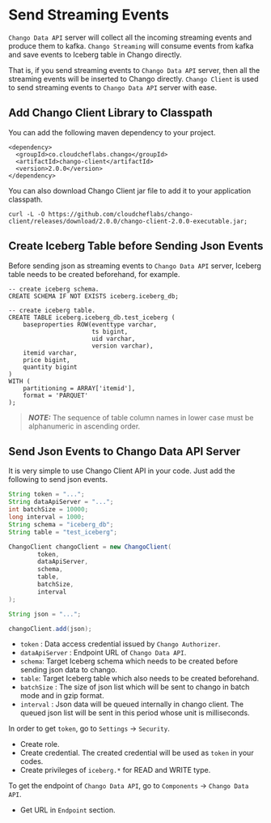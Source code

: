 # Send Streaming Events

`Chango Data API` server will collect all the incoming streaming events and produce them to kafka. 
`Chango Streaming` will consume events from kafka and save events to Iceberg table in Chango directly. 

That is, if you send streaming events to `Chango Data API` server, then all the streaming events will be inserted to Chango directly.
`Chango Client` is used to send streaming events to `Chango Data API` server with ease.

## Add Chango Client Library to Classpath

You can add the following maven dependency to your project.

```agsl
<dependency>
  <groupId>co.cloudcheflabs.chango</groupId>
  <artifactId>chango-client</artifactId>
  <version>2.0.0</version>
</dependency>
```

You can also download Chango Client jar file to add it to your application classpath.

```agsl
curl -L -O https://github.com/cloudcheflabs/chango-client/releases/download/2.0.0/chango-client-2.0.0-executable.jar;
```

## Create Iceberg Table before Sending Json Events

Before sending json as streaming events to `Chango Data API` server, Iceberg table needs to be created beforehand, for example.

```
-- create iceberg schema.
CREATE SCHEMA IF NOT EXISTS iceberg.iceberg_db;

-- create iceberg table.
CREATE TABLE iceberg.iceberg_db.test_iceberg (
    baseproperties ROW(eventtype varchar, 
                       ts bigint, 
                       uid varchar, 
                       version varchar), 
    itemid varchar, 
    price bigint, 
    quantity bigint 
)
WITH (
    partitioning = ARRAY['itemid'],
    format = 'PARQUET'
);
```

> **_NOTE:_** The sequence  of table column names in lower case must be alphanumeric in ascending order.


## Send Json Events to Chango Data API Server

It is very simple to use Chango Client API in your code. Just add the following to send json events.

```java
String token = "...";
String dataApiServer = "...";
int batchSize = 10000; 
long interval = 1000;
String schema = "iceberg_db";
String table = "test_iceberg";

ChangoClient changoClient = new ChangoClient(
        token,
        dataApiServer,
        schema,
        table,
        batchSize,
        interval
);

String json = "...";

changoClient.add(json);
```

- `token` : Data access credential issued by `Chango Authorizer`.
- `dataApiServer` : Endpoint URL of `Chango Data API`.
- `schema`: Target Iceberg schema which needs to be created before sending json data to chango.
- `table`: Target Iceberg table which also needs to be created beforehand.
- `batchSize` : The size of json list which will be sent to chango in batch mode and in gzip format.
- `interval` : Json data will be queued internally in chango client. The queued json list will be sent in this period whose unit is milliseconds.

In order to get `token`, go to `Settings` -> `Security`. 

- Create role.
- Create credential. The created credential will be used as `token` in your codes.
- Create privileges of `iceberg.*` for READ and WRITE type.


To get the endpoint of `Chango Data API`, go to `Components` -> `Chango Data API`.

- Get URL in `Endpoint` section.